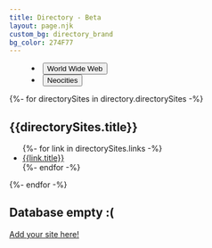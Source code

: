 ```yaml
---
title: Directory - Beta
layout: page.njk
custom_bg: directory_brand
bg_color: 274F77
---
```


<tab-container data-type="toggle">
<menu class="tab-buttons">
  <li>
  <button class="tab-button" data-tab="tab1" aria-checked="true">World Wide Web</button>
  </li>
  <li>
  <button class="tab-button" data-tab="tab2" aria-checked="false">Neocities</button>
  </li>
</menu>
<tab-content-container>
<div class="tab-content links-grid" id="tab1" aria-hidden="false">
{%- for directorySites in directory.directorySites -%}
  <section>
  <h2>{{directorySites.title}}</h2>
  <ul>
  {%- for link in directorySites.links -%}
    <li><a href="{{link.url}}" target=_blank>{{link.title}}</a></li>
  {%- endfor -%}
  </ul>
  </section>
{%- endfor -%}
</div>
<section class="tab-content" id="tab2" aria-hidden="true">
<h2>Database empty :(</h2>
<a href="/community">Add your site here!</a>
</section>
</tab-content-container>
</tab-container>
